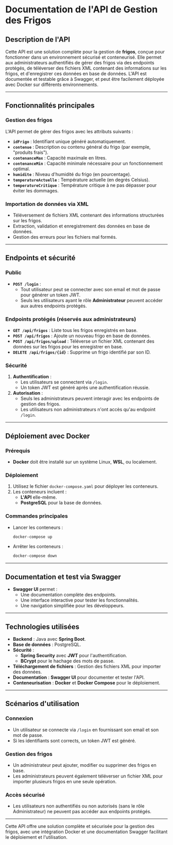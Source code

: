 # Documentation de l'API de Gestion des Frigos

## Description de l'API
Cette API est une solution complète pour la gestion de **frigos**, conçue pour fonctionner dans un environnement sécurisé et conteneurisé. Elle permet aux administrateurs authentifiés de gérer des frigos via des endpoints protégés, de téléverser des fichiers XML contenant des informations sur les frigos, et d'enregistrer ces données en base de données. L'API est documentée et testable grâce à Swagger, et peut être facilement déployée avec Docker sur différents environnements.

---

## Fonctionnalités principales

### Gestion des frigos
L'API permet de gérer des frigos avec les attributs suivants :
- **`idFrigo`** : Identifiant unique généré automatiquement.
- **`contenue`** : Description ou contenu général du frigo (par exemple, "produits frais").
- **`contenanceMax`** : Capacité maximale en litres.
- **`contenanceMin`** : Capacité minimale nécessaire pour un fonctionnement optimal.
- **`humidite`** : Niveau d'humidité du frigo (en pourcentage).
- **`temperatureActuelle`** : Température actuelle (en degrés Celsius).
- **`temperatureCritique`** : Température critique à ne pas dépasser pour éviter les dommages.

### Importation de données via XML
- Téléversement de fichiers XML contenant des informations structurées sur les frigos.
- Extraction, validation et enregistrement des données en base de données.
- Gestion des erreurs pour les fichiers mal formés.

---

## Endpoints et sécurité

### Public
- **`POST /login`** :
   - Tout utilisateur peut se connecter avec son email et mot de passe pour générer un token JWT.
   - Seuls les utilisateurs ayant le rôle **Administrateur** peuvent accéder aux autres endpoints protégés.

### Endpoints protégés (réservés aux administrateurs)
- **`GET /api/frigos`** : Liste tous les frigos enregistrés en base.
- **`POST /api/frigos`** : Ajoute un nouveau frigo en base de données.
- **`POST /api/frigos/upload`** : Téléverse un fichier XML contenant des données sur les frigos pour les enregistrer en base.
- **`DELETE /api/frigos/{id}`** : Supprime un frigo identifié par son ID.

### Sécurité
1. **Authentification** :
   - Les utilisateurs se connectent via `/login`.
   - Un token JWT est généré après une authentification réussie.
2. **Autorisation** :
   - Seuls les administrateurs peuvent interagir avec les endpoints de gestion des frigos.
   - Les utilisateurs non administrateurs n'ont accès qu'au endpoint `/login`.

---

## Déploiement avec Docker

### Prérequis
- **Docker** doit être installé sur un système Linux, **WSL**, ou localement.

### Déploiement
1. Utilisez le fichier `docker-compose.yaml` pour déployer les conteneurs.
2. Les conteneurs incluent :
   - **L'API** elle-même.
   - **PostgreSQL** pour la base de données.

### Commandes principales
- Lancer les conteneurs :
  ```bash
  docker-compose up
  ```
- Arrêter les conteneurs :
  ```bash
  docker-compose down
  ```

---

## Documentation et test via Swagger
- **Swagger UI** permet :
   - Une documentation complète des endpoints.
   - Une interface interactive pour tester les fonctionnalités.
   - Une navigation simplifiée pour les développeurs.

---

## Technologies utilisées
- **Backend** : Java avec **Spring Boot**.
- **Base de données** : PostgreSQL.
- **Sécurité** :
   - **Spring Security** avec **JWT** pour l'authentification.
   - **BCrypt** pour le hachage des mots de passe.
- **Téléchargement de fichiers** : Gestion des fichiers XML pour importer des données.
- **Documentation** : **Swagger UI** pour documenter et tester l'API.
- **Conteneurisation** : **Docker** et **Docker Compose** pour le déploiement.

---

## Scénarios d'utilisation

### Connexion
- Un utilisateur se connecte via `/login` en fournissant son email et son mot de passe.
- Si les identifiants sont corrects, un token JWT est généré.

### Gestion des frigos
- Un administrateur peut ajouter, modifier ou supprimer des frigos en base.
- Les administrateurs peuvent également téléverser un fichier XML pour importer plusieurs frigos en une seule opération.

### Accès sécurisé
- Les utilisateurs non authentifiés ou non autorisés (sans le rôle Administrateur) ne peuvent pas accéder aux endpoints protégés.

---

Cette API offre une solution complète et sécurisée pour la gestion des frigos, avec une intégration Docker et une documentation Swagger facilitant le déploiement et l'utilisation.
